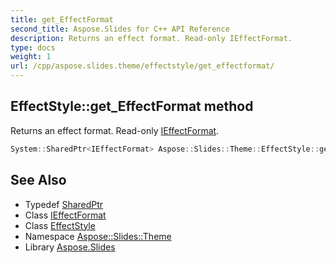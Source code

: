 ```yaml
---
title: get_EffectFormat
second_title: Aspose.Slides for C++ API Reference
description: Returns an effect format. Read-only IEffectFormat.
type: docs
weight: 1
url: /cpp/aspose.slides.theme/effectstyle/get_effectformat/
---
```

## EffectStyle::get_EffectFormat method


Returns an effect format. Read-only [IEffectFormat](../../../aspose.slides/ieffectformat/).

```cpp
System::SharedPtr<IEffectFormat> Aspose::Slides::Theme::EffectStyle::get_EffectFormat() override
```

## See Also

* Typedef [SharedPtr](../../../system/sharedptr/)
* Class [IEffectFormat](../../../aspose.slides/ieffectformat/)
* Class [EffectStyle](../)
* Namespace [Aspose::Slides::Theme](../../)
* Library [Aspose.Slides](../../../)
